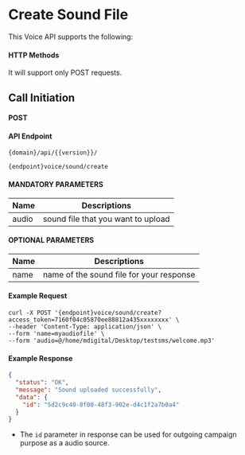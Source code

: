 # Create Sound File

This Voice API supports the following:

#### HTTP Methods

It will support only POST requests.

## Call Initiation

#### POST

#### API Endpoint

```
{domain}/api/{{version}}/
```

```
{endpoint}voice/sound/create
```

#### MANDATORY PARAMETERS

| Name  | Descriptions                       |
| ----- | ---------------------------------- |
| audio | sound file that you want to upload |

#### OPTIONAL PARAMETERS

| Name | Descriptions                             |
| ---- | ---------------------------------------- |
| name | name of the sound file for your response |

#### Example Request

```
curl -X POST '{endpoint}voice/sound/create?access_token=7160f04c05870ee88812a435xxxxxxxx' \
--header 'Content-Type: application/json' \
--form 'name=myaudiofile' \
--form 'audio=@/home/mdigital/Desktop/testsms/welcome.mp3'
```

#### Example Response

```json
{
  "status": "OK",
  "message": "Sound uploaded successfully",
  "data": {
    "id": "5d2c9c40-8f00-48f3-902e-d4c1f2a7b0a4"
  }
}
```

- The `id` parameter in response can be used for outgoing campaign purpose as a audio source.

